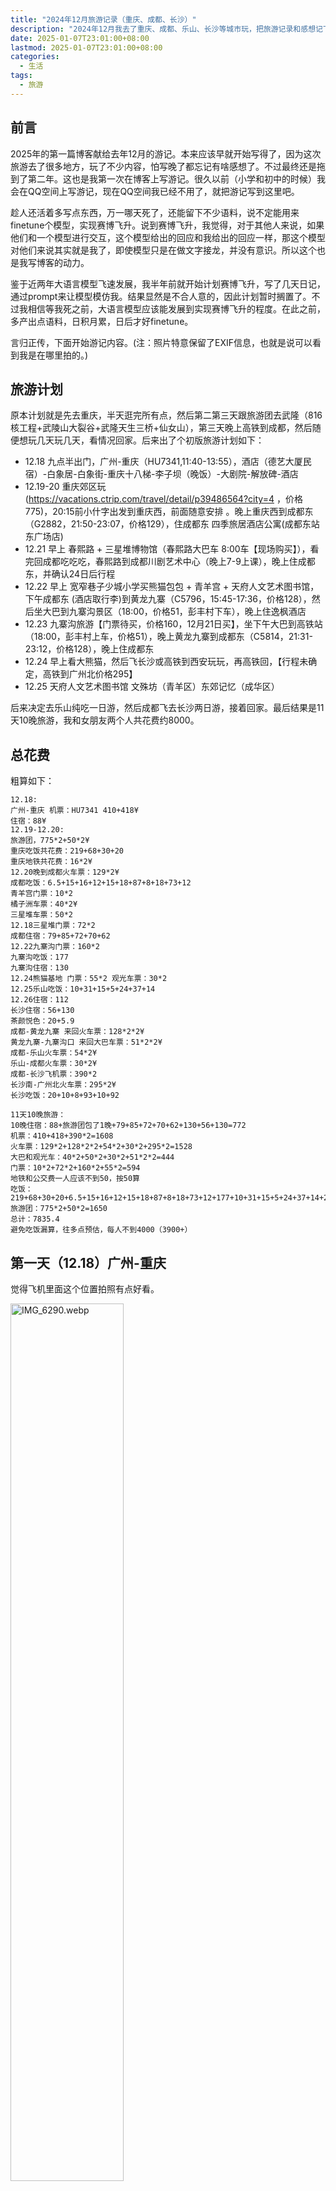 ```yaml
---
title: "2024年12月旅游记录（重庆、成都、长沙）"
description: "2024年12月我去了重庆、成都、乐山、长沙等城市玩，把旅游记录和感想记下来。"
date: 2025-01-07T23:01:00+08:00
lastmod: 2025-01-07T23:01:00+08:00
categories:
  - 生活
tags:
  - 旅游
---
```


## 前言

2025年的第一篇博客献给去年12月的游记。本来应该早就开始写得了，因为这次旅游去了很多地方，玩了不少内容，怕写晚了都忘记有啥感想了。不过最终还是拖到了第二年。这也是我第一次在博客上写游记。很久以前（小学和初中的时候）我会在QQ空间上写游记，现在QQ空间我已经不用了，就把游记写到这里吧。

趁人还活着多写点东西，万一哪天死了，还能留下不少语料，说不定能用来finetune个模型，实现赛博飞升。说到赛博飞升，我觉得，对于其他人来说，如果他们和一个模型进行交互，这个模型给出的回应和我给出的回应一样，那这个模型对他们来说其实就是我了，即使模型只是在做文字接龙，并没有意识。所以这个也是我写博客的动力。

鉴于近两年大语言模型飞速发展，我半年前就开始计划赛博飞升，写了几天日记，通过prompt来让模型模仿我。结果显然是不合人意的，因此计划暂时搁置了。不过我相信等我死之前，大语言模型应该能发展到实现赛博飞升的程度。在此之前，多产出点语料，日积月累，日后才好finetune。

言归正传，下面开始游记内容。(注：照片特意保留了EXIF信息，也就是说可以看到我是在哪里拍的。)

## 旅游计划

原本计划就是先去重庆，半天逛完所有点，然后第二第三天跟旅游团去武隆（816核工程+武陵山大裂谷+武隆天生三桥+仙女山），第三天晚上高铁到成都，然后随便想玩几天玩几天，看情况回家。后来出了个初版旅游计划如下：

- 12.18 九点半出门，广州-重庆（HU7341,11:40-13:55），酒店（德艺大厦民宿）-白象居-白象街-重庆十八梯-李子坝（晚饭）-大剧院-解放碑-酒店
- 12.19-20 重庆郊区玩(https://vacations.ctrip.com/travel/detail/p39486564?city=4 ，价格775)，20:15前小什字出发到重庆西，前面随意安排
。晚上重庆西到成都东（G2882，21:50-23:07，价格129），住成都东 四季旅居酒店公寓(成都东站东广场店)
- 12.21 早上 春熙路 + 三星堆博物馆（春熙路大巴车 8:00车【现场购买】），看完回成都吃吃吃，春熙路到成都川剧艺术中心（晚上7-9上课），晚上住成都东，并确认24日后行程
- 12.22 早上 宽窄巷子少城小学买熊猫包包 + 青羊宫 + 天府人文艺术图书馆，下午成都东 (酒店取行李)到黄龙九寨（C5796，15:45-17:36，价格128），然后坐大巴到九寨沟景区（18:00，价格51，彭丰村下车），晚上住逸枫酒店
- 12.23 九寨沟旅游【门票待买，价格160，12月21日买】，坐下午大巴到高铁站（18:00，彭丰村上车，价格51），晚上黄龙九寨到成都东（C5814，21:31-23:12，价格128），晚上住成都东
- 12.24 早上看大熊猫，然后飞长沙或高铁到西安玩玩，再高铁回，【行程未确定，高铁到广州北价格295】
- 12.25 天府人文艺术图书馆 文殊坊（青羊区）东郊记忆（成华区）

后来决定去乐山纯吃一日游，然后成都飞去长沙两日游，接着回家。最后结果是11天10晚旅游，我和女朋友两个人共花费约8000。

## 总花费

粗算如下：

```text
12.18:
广州-重庆 机票：HU7341 410+418¥
住宿：88¥
12.19-12.20:
旅游团，775*2+50*2¥
重庆吃饭共花费：219+68+30+20
重庆地铁共花费：16*2¥
12.20晚到成都火车票：129*2¥
成都吃饭：6.5+15+16+12+15+18+87+8+18+73+12
青羊宫门票：10*2
橘子洲车票：40*2¥
三星堆车票：50*2
12.18三星堆门票：72*2
成都住宿：79+85+72+70+62
12.22九寨沟门票：160*2
九寨沟吃饭：177
九寨沟住宿：130
12.24熊猫基地 门票：55*2 观光车票：30*2
12.25乐山吃饭：10+31+15+5+24+37+14
12.26住宿：112
长沙住宿：56+130
茶颜悦色：20+5.9
成都-黄龙九寨 来回火车票：128*2*2¥
黄龙九寨-九寨沟口 来回大巴车票：51*2*2¥
成都-乐山火车票：54*2¥
乐山-成都火车票：30*2¥
成都-长沙飞机票：390*2
长沙南-广州北火车票：295*2¥
长沙吃饭：20+10+8+93+10+92
```

```text
11天10晚旅游：
10晚住宿：88+旅游团包了1晚+79+85+72+70+62+130+56+130=772
机票：410+418+390*2=1608
火车票：129*2+128*2*2+54*2+30*2+295*2=1528
大巴和观光车：40*2+50*2+30*2+51*2*2=444
门票：10*2+72*2+160*2+55*2=594
地铁和公交费一人应该不到50，按50算
吃饭：219+68+30+20+6.5+15+16+12+15+18+87+8+18+73+12+177+10+31+15+5+24+37+14+20+5.9+20+10+8+93+10+92=1189.4
旅游团：775*2+50*2=1650
总计：7835.4
避免吃饭漏算，往多点预估，每人不到4000（3900+）
```

## 第一天（12.18）广州-重庆

觉得飞机里面这个位置拍照有点好看。

<p><img src="IMG_6290.webp" alt="IMG_6290.webp" width="60%" height="auto"></p>

一下飞机就看到很大的雾，不知道是雾还是雾霾，不愧是雾都。

![IMG_6291.webp](IMG_6291.webp)

![IMG_6294.webp](IMG_6294.webp)

坐地铁到酒店放下行李后就按计划游玩。

白象居，进门看似一楼，往前走走，旁边就很深……吓死，那么高，感觉十几楼的样子……

图中正对着的就是东水门长江大桥，下面是湖广会馆。

![IMG_6298.webp](IMG_6298.webp)

白象居另外一边望出去。

![IMG_6299.webp](IMG_6299.webp)

这个楼梯别有一番美感。

<p><img src="IMG_6301.webp" alt="IMG_6301.webp" width="60%" height="auto"></p>

白象居外面一个打卡拍照点。（图里面的是路人）

<p><img src="IMG_6303.webp" alt="IMG_6303.webp" width="60%" height="auto"></p>

这个楼梯看着有点吓人，万一脚滑就直接滚下去了。

<p><img src="IMG_6320.webp" alt="IMG_6320.webp" width="60%" height="auto"></p>

出了白象居后，我们走到了东水门长江大桥上面去拍湖广会馆。上桥是坐电梯上的，大概5层楼那么高，还是观光电梯。电梯出来地板是铁皮做的，虽然知道应该很稳但是还是吓到出冷汗。在桥边拍照也很害怕，不敢靠近栏杆，同时也怕手滑手机掉下去了。

![IMG_6324.webp](IMG_6324.webp)

湖广会馆没进去，要钱，好像不是很值。

<p><img src="IMG_6326.webp" alt="IMG_6326.webp" width="60%" height="auto"></p>

然后走到重庆十八梯，期间穿过白象街传统风貌区，其实是一个很荒芜的人造的民国风格的街道，旁边是楼盘，说白了就是楼盘配套……这里没有照片，没啥好看的。

重庆十八梯有点像广州的北京路上下九之类的，商业步行街，也就那样，来一次看看样子就够了。
十八梯这个鸭鸭有点搞笑。

<video src="IMG_6334.webm" controls="controls" loop="loop" preload="auto"></video>

十八梯尽头有个防空洞，是以前用来躲避日军空袭的。现在变成一个纪念馆。

总的来说十八梯也没啥好拍的，最后上楼准备坐地铁的时候发现从上往下拍效果还不错。

![IMG_6337.webp](IMG_6337.webp)

![IMG_6342.webp](IMG_6342.webp)

晚饭去李子坝吃了李子坝梁山鸡，不是很辣，味道还可以。一定要团购，比单点便宜。

不是很懂拍轻轨穿楼有啥好看的……我就没拍。重庆的地铁和轻轨车头没封窗（司机门口写着"乘务员监督岗"），可以看到外面，这个要给个好评。

饭后去了大剧院旁边，拍对面的洪崖洞。下面是在路上地铁换乘时看到的夜景。

![IMG_6356.webp](IMG_6356.webp)

从大剧院到江边的路上很多人拦着你问要不要拍照，特别烦。推荐走地铁站1出口出去。

![IMG_6359.webp](IMG_6359.webp)

下面的图，江对面就是洪崖洞。

![IMG_6366.webp](IMG_6366.webp)

拍照打卡后还有点时间，就去了解放碑，其实也没啥看的，也是步行街，中间有个碑，下面两个警察围着碑转圈圈。我也懒得拍照了。

第一天就这样结束了。总结一下就是很多地方都很高，恐高千万别去。我反正下次再也不会去了。

## 第二天（12.19）重庆

一大早车导就来楼下接我们，他的车技很好。我们是小团，7座车，同行的还有另外两个上海小姐姐（似乎结了婚，应该叫阿姨？）。

第一站是"乌江画廊三层观光游船"，为什么要加双引号呢？因为这个非常垃圾。这个是赠送的，不过还不如不去，省下一个小时睡觉。

![IMG_6370.webp](IMG_6370.webp)

船上就这样子。因为在城区，没什么景色。

![IMG_6373.webp](IMG_6373.webp)

甚至有一种包工头巡视烂尾楼的感觉。

![IMG_6375.webp](IMG_6375.webp)

游船会在这个桥前面掉头。

![IMG_6379.webp](IMG_6379.webp)

掉头之后有趣的事情就来了，船上开始广播说下面有演出看。进去一看，就是卖字画的。好家伙，图穷匕见。还真有傻逼买。我上网查了下这个游船的船票价格，本地人只要5块钱，游客几十到一百多不等。细细品味这个价格，我甚至怀疑旅行社收了钱，带我们去这种地方（美其名曰`赠送涪陵段乌江画廊的【三层观光大游船】船票`）。

游船之后，下一个景点是816工程。这个点是我想去的。有些些好看的灯光效果就不发了，没什么特别。里面还挺大的，下面的图是核反应炉底部。

<p><img src="IMG_6392.webp" alt="IMG_6392.webp" width="60%" height="auto"></p>

接下来是武陵山大裂谷，一路下坡，进门不久后会有些猴子。看到有猴子抢前面游客的塑料袋，因为里面有吃的。不过这些猴子似乎比峨眉山的要温和一点。

这个景点真是恐高勿入，很大一段路都是在悬崖边走路，另外很大一段路就是在地缝里走路。不是地缝底部，而是离底部估计二十米左右的栈道。

路上风景还不错。

![IMG_6404.webp](IMG_6404.webp)

这个吊桥是必经之路，走过去的时候要吓死了。

![IMG_6405.webp](IMG_6405.webp)

走过吊桥之后往回看的景色。

![IMG_6406.webp](IMG_6406.webp)

接下来的路上没什么看点，一路下山，然后到地缝。下面的图是快到地缝的时候拍的。

<p><img src="IMG_6424.webp" alt="IMG_6424.webp" width="60%" height="auto"></p>

地缝入口。三公里的地缝，恐高者的噩梦。

<p><img src="IMG_6429.webp" alt="IMG_6429.webp" width="60%" height="auto"></p>

地缝里面没拍多少照片，这张是刚进去不远的时候拍的。

<p><img src="IMG_6430.webp" alt="IMG_6430.webp" width="60%" height="auto"></p>

这里是走到地缝出口的时候往回拍的。

<p><img src="IMG_6436.webp" alt="IMG_6436.webp" width="60%" height="auto"></p>

出了地缝之后还得坐缆车上山，又是一次对恐高的折磨。

![IMG_6443.webp](IMG_6443.webp)

今天就是这两个景点了。如果不恐高的话，武陵山大裂谷还是值得去的，但如果恐高，非常不推荐。我在地缝里只想走快点，赶紧走完，一点想看风景的心情都没有。

最后贴两张落日的图片，今天就结束了。晚上就在仙女山镇住。

![IMG_6444.webp](IMG_6444.webp)

![IMG_6445.webp](IMG_6445.webp)

## 第三天（12.20）重庆-成都

今天的景点是仙女山和天生三桥。

早上先去了仙女山，好像一个游客都没有。玩了一下滑雪橡皮圈。是赠送的`仙女山冰雪乐园`，好像只有这个玩，并且开始甚至工作人员都没有，我们等了一会儿才有人过来。滑了两三趟就差不多了，没玩过图一乐，再玩就会腻了。这个没有拍照。

接下来是树顶漫步，就在冰雪乐园旁边，也是送的。恐高折磨+1。

![IMG_6451.webp](IMG_6451.webp)

<p><img src="IMG_6452.webp" alt="IMG_6452.webp" width="60%" height="auto"></p>

树顶漫步最后其实有一个很高的塔，我直接就没敢上去。恐高折磨+2。

<p><img src="IMG_6461.webp" alt="IMG_6461.webp" width="60%" height="auto"></p>

送的这两个项目，也就滑雪橡皮圈有点意思……本来想来仙女山看下雪的，结果没有，只有融雪，都结冰了。接下来是坐景区的小火车，去大草原。说是小火车，其实是小火车外形的汽车……

![IMG_6463.webp](IMG_6463.webp)

有很多羊在吃自助餐。

![IMG_6486.webp](IMG_6486.webp)

然后仙女山就算逛完了。坐小火车出景区，然后车导带我们去天生三桥。

天生三桥几乎全程在峡谷底部走，所以对恐高比较友好。唯一不友好的就是开头走去坐电梯的那段，全程走在悬崖边。然后电梯下去底部也是很不友好，这个观光电梯还会旋转……就是说你不想看也给你转出去看。

<p><img src="IMG_6533.webp" alt="IMG_6533.webp" width="60%" height="auto"></p>

经典拍照打卡点。

<p><img src="IMG_6545.webp" alt="IMG_6545.webp" width="60%" height="auto"></p>

天福官驿，也是拍照打卡点。

![IMG_6550.webp](IMG_6550.webp)

这个像刀一样的拍照打卡点。

<p><img src="IMG_6552.webp" alt="IMG_6552.webp" width="60%" height="auto"></p>

还有这个长得像猩猩，不知道你们有没有看出来。

<p><img src="IMG_6564.webp" alt="IMG_6564.webp" width="60%" height="auto"></p>

总的来说，天生三桥除了开头，就是一个非常轻松的徒步体验。

晚上在重庆吃了点小吃，然后就坐高铁去了成都。小吃我要特别吐槽两家，`巴渝正月山城小汤圆（解放碑总店）`和`肖炮现炸酥肉（总店）仅此一家（解放碑店）`。这两家价格都不便宜。前面那家一份奶雪冰汤圆吃出两个尖锐异物，后面那家肉是炸好放着的，你买的时候再给你复炸一遍。这个酥肉口感很老，粉比肉厚，不好吃，我买了最小份都没吃完，越吃越难吃，想喂狗没找到狗，最后喂垃圾桶了。这两家店，两个字：垃圾。千万别去。被小红书的推荐大坑特坑，以后我再看小红书推荐这些吃的我就是傻逼。小h书的美食推荐，谁信谁傻逼。

最后总结一下重庆之行：恐高还是别去了，重庆不适合你。

## 第四天（12.21）成都

今天的行程是三星堆。

到春熙路熊猫屁股下面坐大巴车到三星堆，车票来回60。这里很多拉人坐黑车的，特别烦人。

<p><img src="IMG_6578.webp" alt="IMG_6578.webp" width="60%" height="auto"></p>

三星堆博物馆镇馆之宝之一——青铜大立人像。

<p><img src="IMG_6586.webp" alt="IMG_6586.webp" width="60%" height="auto"></p>

黄金面具。

<p><img src="IMG_6589.webp" alt="IMG_6589.webp" width="60%" height="auto"></p>

我觉得这个影子挺好看的。

![IMG_6594.webp](IMG_6594.webp)

也是三星堆博物馆镇馆之宝之一——金杖。

<p><img src="IMG_6603.webp" alt="IMG_6603.webp" width="60%" height="auto"></p>

我只是走马观花看了一下，因为东西太多了，很多东西都差不多，不如直接挑重点的看。图片就不一一发出来了。大家都推荐买讲解，因为自己啥也看不懂。我没买，就随便看看。

## 第五天（12.22）成都-九寨沟

今天的行程是宽窄巷子和青羊宫，然后高铁到九寨沟住宿。

宽窄巷子也是跟北京路步行街感觉差不多，没有拍照的必要。到此一游即可。

银杏很好看。

![IMG_6612.webp](IMG_6612.webp)

![IMG_6616.webp](IMG_6616.webp)

![IMG_6619.webp](IMG_6619.webp)

午饭在奎星楼街吃了豆花和蛋烘糕。这个物价有亿点贵。觅豆豆花一碗20+，旁边的易老大蛋烘糕一小个5+。性价比很低，非常不值，不推荐吃。豆花其实广州也能吃……和甜品店豆腐花差不多。蛋烘糕味道则是像夹心鸡蛋仔。

青羊宫门票10元，比想象中的大，值得一看，不过没拍照。

下午直接高铁到黄龙九寨站，然后大巴到九寨沟口。大巴车程大约1小时40分钟。对于晕车的人来说有点难熬。

![IMG_6635.webp](IMG_6635.webp)

晚上吃了牦牛肉火锅，很好吃。强烈推荐。我们吃的是"喜马拉雅音乐藏餐吧"。一定要团购！不要单点。一开始我们不知道，单点了一个锅。后来和路人聊天发现有团购，一看，md，比单点一个锅还便宜，还多不少东西。于是跟老板商量改成团购，老板同意了。一开始不说有团购，还好遇到广州老乡聊了两句，不然差点被坑。这点要扣分！至于吃的，2-3人餐（美团团购一百七十多），两个人吃撑了，剩下的打包做了第二天的午饭和晚饭。感觉3-4人吃是没问题的。说到美团团购，我发现两个号定价还不一样，其中一个便宜点，于是用便宜的那个号下单了。偷偷搞价格歧视是吧？

## 第六天（12.23）九寨沟-成都

今天就是九寨沟游玩一整天，然后大巴到高铁站坐高铁回成都。

九寨沟的景色确实很棒，非常值得去！因为时间原因，我们只逛了部分景点（箭竹海-箭竹海瀑布-珍珠滩瀑布-长海-五彩池-诺日朗瀑布-犀牛海-老虎海-树正瀑布-树正群海）。全程能原地上下车的就原地上下车，不能的才走。

下面是箭竹海。

![IMG_6666.webp](IMG_6666.webp)

箭竹海瀑布。下面是其中一小块，我拍的是live照片，我转成了视频。

<video src="IMG_6685.webm" controls="controls" loop="loop" preload="auto" width="60%" height="auto"></video>

也是在箭竹海瀑布，这个植物结冰了很好看。

<p><img src="IMG_6692.webp" alt="IMG_6692.webp" width="60%" height="auto"></p>

珍珠滩瀑布。

<video src="IMG_6737.webm" controls="controls" loop="loop" preload="auto"></video>

长海。

![IMG_6776.webp](IMG_6776.webp)

五彩池。可以看到确实有颜色渐变。

![IMG_6777.webp](IMG_6777.webp)

诺日朗瀑布。

![IMG_6810.webp](IMG_6810.webp)

老虎海，非常蓝，我想到了二价铜离子的颜色。

![IMG_6858.webp](IMG_6858.webp)

在九寨沟我没有高原反应，但是走楼梯时走一会儿就会气喘吁吁。上午十点去，下午五点多出来。
